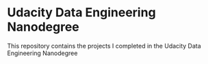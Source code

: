 # Udacity Data Engineering Nanodegree
This repository contains the projects I completed in the Udacity Data Engineering Nanodegree
